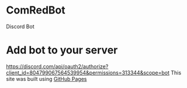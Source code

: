# ComRedBot
Discord Bot

# Add bot to your server
https://discord.com/api/oauth2/authorize?client_id=804799067564539954&permissions=313344&scope=bot
This site was built using [GitHub Pages](https://pages.github.com/)
